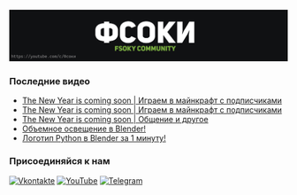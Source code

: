 [![Header](https://github.com/Fsoky/Fsoky/blob/main/assets/header-github.jpg)](https://youtube.com/c/Фсоки)

### Последние видео
<!-- YOUTUBE:START -->
- [The New Year is coming soon | Играем в майнкрафт с подписчиками](https://www.youtube.com/watch?v=qnKyQEmIBHM)
- [The New Year is coming soon | Играем в майнкрафт с подписчиками](https://www.youtube.com/watch?v=oCgoXzXPG98)
- [The New Year is coming soon | Общение и другое](https://www.youtube.com/watch?v=VahOK9rlHGw)
- [Объемное освещение в Blender!](https://www.youtube.com/watch?v=HIzCyCH8rSI)
- [Логотип Python в Blender за 1 минуту!](https://www.youtube.com/watch?v=l9Uoh80T2d4)
<!-- YOUTUBE:END -->

### Присоединяйся к нам
[![Vkontakte](https://img.shields.io/badge/Vkontakte-black?style=for-the-badge&logo=VK)](https://vk.com/fsoky)
[![YouTube](https://img.shields.io/badge/YouTube-red?style=for-the-badge&logo=YouTube)](https://youtube.com/c/Фсоки)
[![Telegram](https://img.shields.io/badge/Telegram-blue?style=for-the-badge&logo=Telegram)](https://t.me/fsokycommunity)
